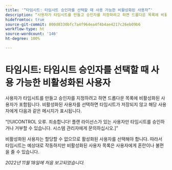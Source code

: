 ```yaml
---
title: '“타임시트: 타임시트 승인자를 선택할 때 사용 가능한 비활성화된 사용자”'
description: “사용자가 타임시트를 만들고 승인자를 지정하려고 하면 드롭다운 목록에 비활성화된 사용자가 포함됩니다. 비활성화된 사용자를 선택하면 타임시트가 저장되지 않고 해당 사용자에게 오류 메시지가 표시됩니다.”
hidefromtoc: true
source-git-commit: 800d8330bfc7a4f964ea4f4b4ae4217c26eb09b6
workflow-type: ht
source-wordcount: '146'
ht-degree: 100%

---
```



# 타임시트: 타임시트 승인자를 선택할 때 사용 가능한 비활성화된 사용자

<!--
>[!NOTE]
>
>This issue was fixed on December 1, 2022.
-->

사용자가 타임시트를 만들고 승인자를 지정하려고 하면 드롭다운 목록에 비활성화된 사용자가 포함됩니다. 비활성화된 사용자를 선택하면 타임시트가 저장되지 않고 해당 사용자에게 다음과 같은 메시지가 표시됩니다.

“[!UICONTROL 오류. 죄송합니다! 플랜 라이선스가 있는 사용자만 타임시트를 승인하거나 거부할 수 있습니다. 시스템 관리자에게 문의하십시오.]”

비활성화된 사용자는 할당할 수 없으므로 활성화된 사용자를 선택해야 합니다. 따라서 타임시트는 예상대로 작동하지만 비활성화된 사용자 목록은 사용자에게 혼란이나 불편을 줄 수 있습니다.

_2022년 11월 18일에 처음 보고되었습니다._


